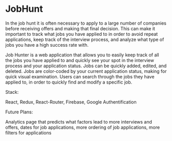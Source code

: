 # JobHunt
In the job hunt it is often necessary to apply to a large number of companies before receiving offers and making that final decision. This can make it important to track what jobs you have applied to in order to avoid repeat applications, keep track of the interview process, and analyze what type of jobs you have a high success rate with.

Job Hunter is a web application that allows you to easily keep track of all the jobs you have applied to and quickly see your spot in the interview process and your application status. Jobs can be quickly added, edited, and deleted. Jobs are color-coded by your current application status, making for quick visual examination. Users can search through the jobs they have applied to, in order to quickly find and modify a specific job.


Stack:

React, Redux, React-Router, Firebase, Google Authentification


Future Plans:

Analytics page that predicts what factors lead to more interviews and offers, dates for job applications, more ordering of job applications, more filters for applications

